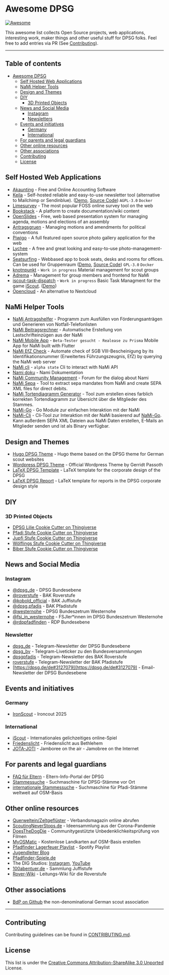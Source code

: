 # Awesome DPSG

[![Awesome](https://cdn.jsdelivr.net/gh/sindresorhus/awesome@d7305f38d29fed78fa85652e3a63e154dd8e8829/media/badge.svg)](https://github.com/sindresorhus/awesome)

This awesome list collects Open Source projects, web applications, interesting work, maker things and other useful stuff for DPSG folks. Feel free to add entries via PR (See [Contributing](.github/CONTRIBUTING.md)).

---

## Table of contents <!-- omit from toc -->

- [Awesome DPSG](#awesome-dpsg)
  - [Self Hosted Web Applications](#self-hosted-web-applications)
  - [NaMi Helper Tools](#nami-helper-tools)
  - [Design and Themes](#design-and-themes)
  - [DIY](#diy)
    - [3D Printed Objects](#3d-printed-objects)
  - [News and Social Media](#news-and-social-media)
    - [Instagram](#instagram)
    - [Newsletters](#newsletter)
  - [Events and initiatives](#events-and-initiatives)
    - [Germany](#germany)
    - [International](#international)
  - [For parents and legal guardians](#for-parents-and-legal-guardians)
  - [Other online resources](#other-online-resources)
  - [Other associations](#other-associations)
  - [Contributing](#contributing)
  - [License](#license)

## Self Hosted Web Applications

- [Akaunting](https://github.com/akaunting/akaunting) - Free and Online Accounting Software
- [Keila](https://www.keila.io) - Self-hosted reliable and easy-to-use newsletter tool (alternative to Mailchimp or Sendinblue). ([Demo](https://app.keila.io), [Source Code](https://github.com/pentacent/keila)) `AGPL-3.0` `Docker`
- [Limesurvey](https://github.com/LimeSurvey/LimeSurvey) - The most popular FOSS online survey tool on the web
- [Bookstack](https://github.com/BookStackApp/BookStack) - A platform to create documentation/wiki content
- [OpenSlides](https://github.com/OpenSlides/OpenSlides) - Free, web based presentation system for managing agenda, motions and elections of an assembly
- [Antragsgruen](https://github.com/CatoTH/antragsgruen) - Managing motions and amendments for political conventions
- [Piwigo](https://github.com/Piwigo/Piwigo) - A full featured open source photo gallery application for the web
- [Lychee](https://github.com/LycheeOrg/Lychee) - A free and great looking and easy-to-use photo-management-system
- [Seatsurfing](https://seatsurfing.app/) - Webbased app to book seats, desks and rooms for offices. Can be used for Gruppenraum ([Demo](https://seatsurfing.app/get-started/), [Source Code](https://github.com/seatsurfing/backend)) `GPL-3.0` `Docker`
- [knotnpunkt](https://github.com/dpsg-beckum/knotnpunkt) - `Work in progress` Material management for scout groups
- [Adrema](https://github.com/zoomyboy/adrema) - Management for group members and frontend for NaMi
- [iscout-task-dispatch](https://github.com/dpsg-beckum/iscout-task-dispatch) - `Work in progress` Basic Task Managment for the game [iScout](https://iscoutgame.com). ([Demo](https://itd-test.remote1.jonahwille.de))
- [Opencloud](https://github.com/opencloud-eu) - An alternative to Nextcloud

## NaMi Helper Tools

- [NaMi Antragshelfer](https://github.com/tobiasmiosczka/nami-antragshelfer) - Programm zum Ausfüllen von Förderungsanträgen und Generieren von Notfall-Telefonlisten
- [NaMi Beitragsrechner](https://github.com/f1shl/nami-beitragsrechner) - Automatische Erstellung von Lastschrifteinzügen aus der NaMi
- [NaMi Mobile App](https://github.com/digital-scouts/dpsg-nami-app) - `Beta-Tester gesucht - Realease zu Prisma` Mobile App for NaMi built with Flutter
- [NaMi EfZ Check](https://github.com/maehw/nami-efz-check) - Automate check of SGB VIII-Bescheinigung by its Identifikationsnummer (Erweitertes Führzungszeugnis, EfZ) by querying the NaMi web server
- [NaMi cli](https://github.com/webratz/pynami) - `alpha state` Cli to interact with NaMi API
- [Nami doku](https://doku.dpsg.de/spacedirectory/view.action) - Nami Dokumentation
- [NaMi Community Management](https://ncm.dpsg.de) - Forum for the dialog about Nami
- [NaMi Sepa](https://github.com/thisni1s/nami-sepa) - Tool to extract sepa mandates from NaMi and create SEPA XML files for direct debits.
- [NaMi Tortendiagramm Generator](https://codeberg.org/dpsghuenfeld/DIYNaMi) - Tool zum erstellen eines farblich korrekten Tortendiagramm zur Übersicht über die Mitglieder des Stammes.
- [NaMi-Go](https://github.com/thisni1s/nami-go) - Go Module zur einfachen Interaktion mit der NaMi
- [NaMi-Cli](https://github.com/thisni1s/nami-cli) - Cli-Tool zur Interaktion mit der NaMi basierend auf [NaMi-Go](https://github.com/thisni1s/nami-go). Kann außerdem SEPA XML Dateien aus NaMi Daten erstellen, E-Mails an Mitglieder senden und ist als Binary verfügbar.

## Design and Themes

- [Hugo DPSG Theme](https://github.com/pfadfinder-konstanz/hugo-dpsg) - Hugo theme based on the DPSG theme for German scout websites
- [Wordpress DPSG Theme](https://dpsg.de/de/leitende-mitarbeitende/oeffentlichkeitsarbeit/logos-material-vorlagen/wordpress-theme) - Official Wordpress Theme by Gerridt Passoth
- [LaTeX DPSG Template](https://github.com/fabianlipp/latex-dpsg) - LaTeX template for the corporate design of the DPSG
- [LaTeX DPSG Report](https://github.com/thisni1s/dpsg-report-latex) - LaTeX template for reports in the DPSG corporate design style

## DIY

### 3D Printed Objects

- [DPSG Lilie Cookie Cutter on Thingiverse](https://www.thingiverse.com/thing:4672759)
- [Pfadi Stufe Cookie Cutter on Thingiverse](https://www.thingiverse.com/thing:4646424)
- [Jupfi Stufe Cookie Cutter on Thingiverse](https://www.thingiverse.com/thing:4646408)
- [Wölflings Stufe Cookie Cutter on Thingiverse](https://www.thingiverse.com/thing:4646398)
- [Biber Stufe Cookie Cutter on Thingiverse](https://www.thingiverse.com/thing:4646427)

## News and Social Media

### Instagram
- [@dpsg_de](https://www.instagram.com/dpsg.de/) -  DPSG Bundesebene
- [@roverstufe](https://www.instagram.com/roverstufe/) -  BAK Roverstufe
- [@kobold_official](https://www.instagram.com/kobold_official/) -  BAK Juffistufe
- [@dpsg.pfadis](https://www.instagram.com/dpsg.pfadis/) -  BAK Pfadistufe
- [@westernohe](https://www.instagram.com/bundeszentrum_westernohe/) -  DPSG Bundeszetrum Westernohe
- [@fsj_in_westernohe](https://www.instagram.com/fsj_in_westernohe/) -  FSJler*innen im DPSG Bundeszetrum Westernohe
- [@rdppfadfinden](https://www.instagram.com/rdppfadfinden/) - RDP Bundesebene

### Newsletter
- [dpsg_de](https://t.me/dpsg_de) - Telegram-Newsletter der DPSG Bundesebene
- [dpsg_bv](https://t.me/dpsg_bv) - Telegram-Liveticker zu den Bundesversammlungen
- [dpsgpfadis](https://t.me/dpsgrover) - Telegram-Newsletter des BAK Roverstufe
- [roverstufe](https://t.me/dpsgpfadis) - Telegram-Newsletter der BAK Pfadistufe
- [https://dpsg.de/de#3127079](https://dpsg.de/de#3127079) - Email-Newsletter der DPSG Bundesebene

## Events and initiatives

### Germany
- [IronScout](https://ironscout2025.de/) - Ironcout 2025

### International
- [iScout](https://iscoutgame.com/en/home) - Internationales gelichzeitiges online-Spiel
- [Friedenslicht](https://www.friedenslicht.de/) - Friedenslicht aus Bethlehem
- [JOTA-JOTI](https://jota-joti.de/) - Jamboree on the air - Jamobree on the Internet

## For parents and legal guardians
- [FAQ für Eltern](https://dpsg.de/de/mach-mit/mitglied-werden/informationen-fuer-eltern) - Eltern-Info-Portal der DPSG
- [Stammessuche](https://dpsg.de/de/stammessuche-20) - Suchmaschine für DPSG-Stämme vor Ort
- [internationale Stammessuche](https://mapcomplete.org/scouting) - Suchmaschine für Pfadi-Stämme weltweit auf OSM-Basis

## Other online resources
- [Querweltein/Zeltgeflüster](https://dpsg.de/de/magazin) - Verbandsmagazin online abrufen
- [ScoutingNeverStops.de](https://www.scoutingneverstops.de/) - Ideensammlung aus der Corona-Pandemie
- [DoesTheDogDie](https://www.doesthedogdie.com/) - Communitygestützte Unbedenklichkeitsprüfung von Filmen
- [MyOSMatic](https://print.get-map.org/) - Kostenlose Landkarten auf OSM-Basis erstellen
- [Pfadfinder Lagerfeuer Playlist](https://open.spotify.com/playlist/0SuPlHCl8sVmhOOuJA49WD) - Spotify Playlist
-  [Jugendleiter Blog](https://www.jugendleiter-blog.de/)
-  [Pfadfinder-Spiele.de](https://pfadfinder-spiele.de/)
-  The DIG Studios: [Instagram](https://www.instagram.com/thedigstudios/),  [YouTube](https://www.youtube.com/@thedigstudios/videos)
-  [100abentuer.de](https://100abenteuer.dpsg.de/wp/) - Sammlung Juffistufe
-  [Rover-Wiki](https://wiki.rover.de) - Leitungs-Wiki für die Roverstufe

## Other associations
- [BdP on Github](https://github.com/pfadfinden) the non-denominational German scout association

---

## Contributing

Contributing guidelines can be found in [CONTRIBUTING.md](.github/CONTRIBUTING.md).

## License

This list is under the [Creative Commons Attribution-ShareAlike 3.0 Unported](LICENSE) License.
